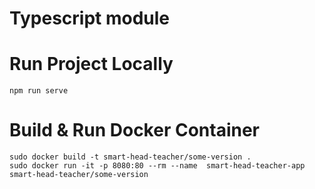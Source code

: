 # Typescript module

# Run Project Locally

```
npm run serve
```

# Build & Run Docker Container

```
sudo docker build -t smart-head-teacher/some-version .
sudo docker run -it -p 8080:80 --rm --name  smart-head-teacher-app  smart-head-teacher/some-version
```